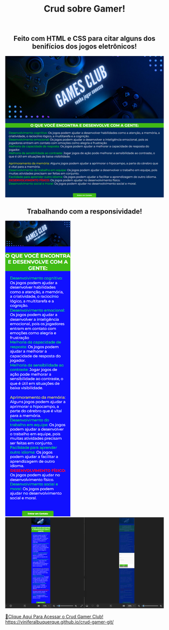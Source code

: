 <h1 align="center">Crud sobre Gamer!</h1>
<br>
<h2 align="center">Feito com HTML e CSS para citar alguns dos benifícios dos jogos eletrônicos!</h2>

<img src="https://github.com/ViniFerAlbuquerque/crud-gamer-git/blob/master/assets/games-club.png?raw=true"/>
<br>
<h2 align="center">Trabalhando com a responsividade!</h2>


<img src="https://github.com/ViniFerAlbuquerque/crud-gamer-git/blob/master/assets/games-club-responsivo.png?raw=true" />
<br>
<img src="https://raw.githubusercontent.com/ViniFerAlbuquerque/crud-gamer-git/a4232d607bd922f654688bb00a9243031d1d0e99/assets/Captura%20de%20Tela%20(17).png" />



 [🔗Clique Aqui Para Acessar o Crud Gamer Club!](https://viniferalbuquerque.github.io/crud-gamer-git/)
 <br>
 https://viniferalbuquerque.github.io/crud-gamer-git/



